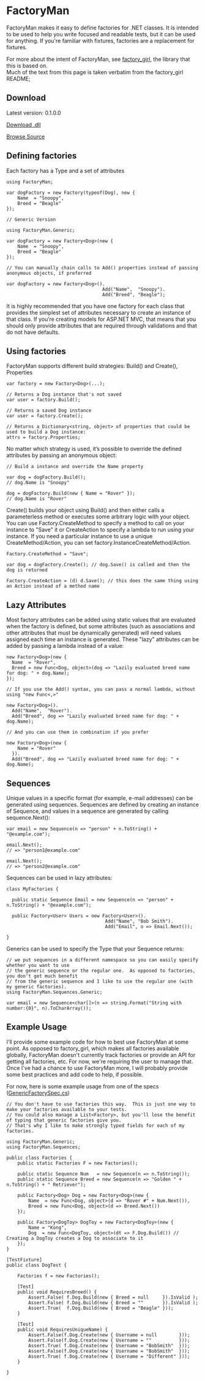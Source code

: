FactoryMan
==========

FactoryMan makes it easy to define factories for .NET classes.  It is intended to be used to help you 
write focused and readable tests, but it can be used for anything.  If you're familiar with fixtures, 
factories are a replacement for fixtures.

For more about the intent of FactoryMan, see [factory_girl][], the library that this is based on.  
Much of the text from this page is taken verbatim from the factory_girl README;

Download
--------

Latest version: 0.1.0.0

[Download .dll][]

[Browse Source][]

Defining factories
------------------

Each factory has a Type and a set of attributes

    using FactoryMan;

    var dogFactory = new Factory(typeof(Dog), new {
        Name  = "Snoopy",
        Breed = "Beagle"
    });

    // Generic Version

    using FactoryMan.Generic;

    var dogFactory = new Factory<Dog>(new {
        Name  = "Snoopy",
        Breed = "Beagle"
    });

    // You can manually chain calls to Add() properties instead of passing anonymous objects, if preferred

    var dogFactory = new Factory<Dog>().
                                       Add("Name",  "Snoopy").
                                       Add("Breed", "Beagle");

It is highly recommended that you have one factory for each class that provides the simplest set of attributes necessary to create an instance of that class. If you’re creating models for ASP.NET MVC, that means that you should only provide attributes that are required through validations and that do not have defaults.

Using factories
---------------

FactoryMan supports different build strategies: Build() and Create(), Properties
    
    var factory = new Factory<Dog>(...);

    // Returns a Dog instance that's not saved
    var user = factory.Build();

    // Returns a saved Dog instance
    var user = factory.Create();

    // Returns a Dictionary<string, object> of properties that could be used to build a Dog instance:
    attrs = factory.Properties;

No matter which strategy is used, it’s possible to override the defined attributes by passing an anonymous object:

    // Build a instance and override the Name property

    var dog = dogFactory.Build();
    // dog.Name is "Snoopy"

    dog = dogFactory.Build(new { Name = "Rover" });
    // dog.Name is "Rover"

Create() builds your object using Build() and then either calls a parameterless method or executes some arbitrary logic with your object.  You can use Factory.CreateMethod to specify a method to call on your instance to "Save" it or CreateAction to specify a lambda to run using your instance.  If you need a particular instance to use a unique CreateMethod/Action, you can set factory.InstanceCreateMethod/Action.

    Factory.CreateMethod = "Save";

    var dog = dogFactory.Create(); // dog.Save() is called and then the dog is returned

    Factory.CreateAction = (d) d.Save(); // this does the same thing using an Action instead of a method name
 
Lazy Attributes
---------------

Most factory attributes can be added using static values that are evaluated when the factory is defined, but some attributes (such as associations and other attributes that must be dynamically generated) will need values assigned each time an instance is generated. These "lazy" attributes can be added by passing a lambda instead of a value:

    new Factory<Dog>(new {
      Name  = "Rover",
      Breed = new Func<Dog, object>(dog => "Lazily evaluated breed name for dog: " + dog.Name);
    });

    // If you use the Add() syntax, you can pass a normal lambda, without using "new Func<,>"

    new Factory<Dog>().
      Add("Name",  "Rover").
      Add("Breed", dog => "Lazily evaluated breed name for dog: " + dog.Name);

    // And you can use them in combination if you prefer

    new Factory<Dog>(new {
        Name = "Rover"
      }).
      Add("Breed", dog => "Lazily evaluated breed name for dog: " + dog.Name);

Sequences
---------

Unique values in a specific format (for example, e-mail addresses) can be generated using sequences. Sequences are defined by creating an instance of Sequence, and values in a sequence are generated by calling sequence.Next():

    var email = new Sequence(n => "person" + n.ToString() + "@example.com");

    email.Next();
    // => "person1@example.com"

    email.Next();
    // => "person2@example.com"

Sequences can be used in lazy attributes:

    class MyFactories {

      public static Sequence Email = new Sequence(n => "person" + n.ToString() + "@example.com");

      public Factory<User> Users = new Factory<User>().
                                        Add("Name", "Bob Smith").
                                        Add("Email", o => Email.Next());

    }

Generics can be used to specify the Type that your Sequence returns:

    // we put sequences in a different namespace so you can easily specify whether you want to use 
    // the generic sequence or the regular one.  As opposed to factories, you don't get much benefit 
    // from the generic sequence and I like to use the regular one (with my generic factories).
    using FactoryMan.Sequences.Generic;

    var email = new Sequence<char[]>(n => string.Format("String with number:{0}", n).ToCharArray());

Example Usage
-------------

I'll provide some example code for how to best use FactoryMan at some point.  As opposed to factory_girl, 
which makes all factories available globally, FactoryMan doesn't currently track factories or provide an 
API for getting all factories, etc.  For now, we're requiring the user to manage that.  Once I've had a 
chance to use FactoryMan more, I will probably provide some best practices and add code to help, if possible.

For now, here is some example usage from one of the specs ([GenericFactorySpec.cs](http://github.com/remi/FactoryMan/blob/master/Specs/GenericFactorySpec.cs#L10-36))

    // You don't have to use factories this way.  This is just one way to make your factories available to your tests.
    // You could also manage a List<Factory>, but you'll lose the benefit of typing that generic factories give you.
    // That's why I like to make strongly typed fields for each of my factories.

    using FactoryMan.Generic;
    using FactoryMan.Sequences;

    public class Factories {
        public static Factories F = new Factories();

        public static Sequence Num   = new Sequence(n => n.ToString());
        public static Sequence Breed = new Sequence(n => "Golden " + n.ToString() + " Retriever");

        public Factory<Dog> Dog = new Factory<Dog>(new {
            Name  = new Func<Dog, object>(d => "Rover #" + Num.Next()),
            Breed = new Func<Dog, object>(d => Breed.Next())
        });

        public Factory<DogToy> DogToy = new Factory<DogToy>(new {
            Name = "Kong",
            Dog  = new Func<DogToy, object>(dt => F.Dog.Build()) // Creating a DogToy creates a Dog to associate to it
        });
    }

    [TestFixture]
    public class DogTest {

        Factories f = new Factories();

        [Test]
        public void RequiresBreed() {
            Assert.False( f.Dog.Build(new { Breed = null     }).IsValid );
            Assert.False( f.Dog.Build(new { Breed = ""       }).IsValid );
            Assert.True(  f.Dog.Build(new { Breed = "Beagle" }));
        }

        [Test]
        public void RequiresUniqueName) {
            Assert.False(f.Dog.Create(new { Username = null        }));
            Assert.False(f.Dog.Create(new { Username = ""          }));
            Assert.True( f.Dog.Create(new { Username = "BobSmith"  }));
            Assert.False(f.Dog.Create(new { Username = "BobSmith"  }));
            Assert.True( f.Dog.Create(new { Username = "Different" }));
        }

    }

[factory_girl]:  http://github.com/thoughtbot/factory_girl
[Download .dll]: http://github.com/remi/FactoryMan/raw/releases/FactoryMan/bin/Debug/FactoryMan.dll
[Browse Source]: http://github.com/remi/FactoryMan/tree/0.1.0.0
